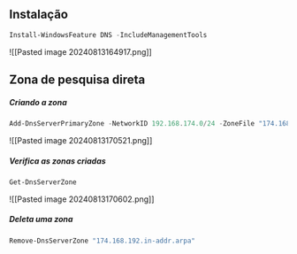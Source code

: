 ## Instalação
```powershell
Install-WindowsFeature DNS -IncludeManagementTools
```
![[Pasted image 20240813164917.png]]

## Zona de pesquisa direta

##### Criando a zona
```powershell
Add-DnsServerPrimaryZone -NetworkID 192.168.174.0/24 -ZoneFile "174.168.192.in-addr.arpa.dns" -DynamicUpdate None -PassThru
```
![[Pasted image 20240813170521.png]]

##### Verifica as zonas criadas
```powershell
Get-DnsServerZone
```
![[Pasted image 20240813170602.png]]

##### Deleta uma zona
```powershell
Remove-DnsServerZone "174.168.192.in-addr.arpa"
```
